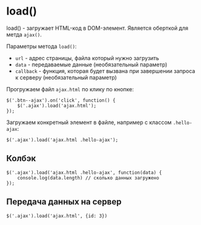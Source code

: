 # load()
load() - загружает HTML-код в DOM-элемент. Является оберткой для метда `ajax()`.

Параметры метода `load()`:
- `url`      - адрес страницы, файла который нужно загрузить
- `data`     - передаваемые данные (необязательный параметр)
- `callback` - функция, которая будет вызвана при завершении запроса к серверу (необязательный параметр)

Прогружаем файл `ajax.html` по клику по кнопке:

    $('.btn--ajax').on('click', function() {
        $('.ajax').load('ajax.html');
    });

Загружаем конкретный элемент в файле, например с классом `.hello-ajax`:

    $('.ajax').load('ajax.html .hello-ajax');

## Колбэк

    $('.ajax').load('ajax.html .hello-ajax', function(data) {
        console.log(data.length) // сколько данных загружено
    });

## Передача данных на сервер

    $('.ajax').load('ajax.html', {id: 3})
